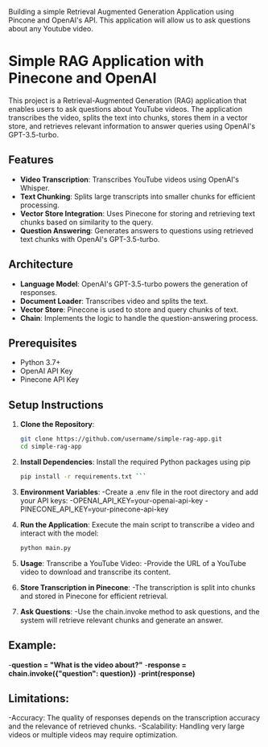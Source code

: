 Building a simple Retrieval Augmented Generation Application using Pincone and OpenAI's API. This application will allow us to ask questions about any Youtube video.

# Simple RAG Application with Pinecone and OpenAI
This project is a Retrieval-Augmented Generation (RAG) application that enables users to ask questions about YouTube videos. The application transcribes the video, splits the text into chunks, stores them in a vector store, and retrieves relevant information to answer queries using OpenAI's GPT-3.5-turbo.

## Features
- **Video Transcription**: Transcribes YouTube videos using OpenAI's Whisper.
- **Text Chunking**: Splits large transcripts into smaller chunks for efficient processing.
- **Vector Store Integration**: Uses Pinecone for storing and retrieving text chunks based on similarity to the query.
- **Question Answering**: Generates answers to questions using retrieved text chunks with OpenAI's GPT-3.5-turbo.

## Architecture
- **Language Model**: OpenAI's GPT-3.5-turbo powers the generation of responses.
- **Document Loader**: Transcribes video and splits the text.
- **Vector Store**: Pinecone is used to store and query chunks of text.
- **Chain**: Implements the logic to handle the question-answering process.

## Prerequisites
- Python 3.7+
- OpenAI API Key
- Pinecone API Key

## Setup Instructions
1. **Clone the Repository**:
   ```bash
   git clone https://github.com/username/simple-rag-app.git
   cd simple-rag-app 

2. **Install Dependencies**:
   Install the required Python packages using pip
   ```bash
   pip install -r requirements.txt ```

3. **Environment Variables**:
   -Create a .env file in the root directory and add your API keys:
   -OPENAI_API_KEY=your-openai-api-key
   -PINECONE_API_KEY=your-pinecone-api-key

4. **Run the Application**:
   Execute the main script to transcribe a video and interact with the model:
   ```bash
   python main.py

5. **Usage**:
   Transcribe a YouTube Video:
   -Provide the URL of a YouTube video to download and transcribe its content.

6. **Store Transcription in Pinecone**:
   -The transcription is split into chunks and stored in Pinecone for efficient retrieval.

7. **Ask Questions**:
   -Use the chain.invoke method to ask questions, and the system will retrieve relevant chunks and generate an answer.

## Example:
   -**question = "What is the video about?"**
   -**response = chain.invoke({"question": question})**
   -**print(response)**

## Limitations:
   -Accuracy: The quality of responses depends on the transcription accuracy and the relevance of retrieved chunks.
   -Scalability: Handling very large videos or multiple videos may require optimization.

